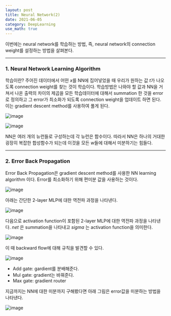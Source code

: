 ```yaml
---
layout: post
title: Neural Network(2)
date: 2021-06-05
category: DeepLearning
use_math: true
---
```


이번에는 neural network를 학습하는 방법, 즉, neural network의 connection weight를 설정하는 방법을 살펴본다. 

---

### 1. Neural Network Learning Algorithm

학습이란? 주어진 데이터에서 어떤 $x$를 NN에 집어넣었을 때 우리가 원하는 값 $t$가 나오도록 connection weight를 찾는 것이 학습이다. 학습방법은 나와야 할 값과 NN을 거쳐서 나온 출력의 차이의 제곱을 모든 학습데이터에 대해서 summation 한 것을 error로 정의하고 그 error가 최소화가 되도록 connection weight을 업데이트 하면 된다. 이는 gradient descent method를 사용하여 풀게 된다.

![image](https://user-images.githubusercontent.com/61526722/120887237-a3914780-c62c-11eb-8e4e-5b9e805ad445.png)

![image](https://user-images.githubusercontent.com/61526722/120887250-adb34600-c62c-11eb-9331-27344f853cbb.png)

NN은 여러 개의 뉴런들로 구성하는데 각 뉴런은 함수이다. 따라서 NN은 하나의 거대한 굉장히 복잡한 합성함수가 되는데 이것을 모든 $w$들에 대해서 미분하기는 힘들다.

---

### 2. Error Back Propagation

Error Back Propagation은 gradient descent method를 사용한 NN learning algorithm 이다. Error를 최소화하기 위해 편미분 값을 사용하는 것이다. 

![image](https://user-images.githubusercontent.com/61526722/120887843-1b14a600-c630-11eb-94c8-1079e29018dc.png)

아래는 간단한 2-layer MLP에 대한 역전파 과정을 나타낸다.

![image](https://user-images.githubusercontent.com/61526722/120888077-611e3980-c631-11eb-87dd-747434770945.png)

다음으로 activation function이 포함된 2-layer MLP에 대한 역전파 과정을 나타낸다. _net_ 은 summation을 나타내고 $sigma$ 는 activation function을 의미한다.

![image](https://user-images.githubusercontent.com/61526722/120887972-e1906a80-c630-11eb-89ec-2b42cb5c23c5.png)

이 때 backward flow에 대해 규칙을 발견할 수 있다.

![image](https://user-images.githubusercontent.com/61526722/120888030-1997ad80-c631-11eb-9ae6-cd6ea0e7f585.png)

- Add gate: gardient를 분배해준다.
- Mul gate: gradient는 바꿔준다.
- Max gate: gradient router

지금까지는 NN에 대한 미분까지 구해봤다면 아래 그림은 error값을 미분하는 방법을 나타낸다.  

![image](https://user-images.githubusercontent.com/61526722/120888131-ae9aa680-c631-11eb-9466-05bfb87a53b4.png)






